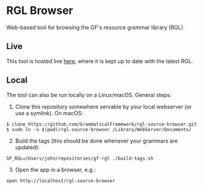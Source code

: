 # RGL Browser

Web-based tool for browsing the GF's resource grammar library (RGL).

## Live

This tool is hosted live [here](http://www.grammaticalframework.org/~john/rgl-browser/),
where it is kept up to date with the latest RGL.

## Local

The tool can also be run locally on a Linux/macOS.
General steps:

1. Clone this repository somewhere servable by your local webserver (or use a symlink). On macOS:
```
$ clone https://github.com/GrammaticalFramework/rgl-source-browser.git
$ sudo ln -s $(pwd)/rgl-source-browser /Library/WebServer/Documents/
```
2. Build the tags (this should be done whenever your grammars are updated):
```
GF_RGL=/Users/john/repositories/gf-rgl ./build-tags.sh
```
3. Open the app in a browser, e.g.:
```
open http://localhost/rgl-source-browser
```
